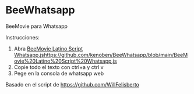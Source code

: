 # BeeWhatsapp
BeeMovie para Whatsapp

Instrucciones:

1. Abra [BeeMovie Latino Script Whatsapp.js](https://github.com/kenoben/BeeWhatsapp/blob/main/BeeMovie%20Latino%20Script%20Whatsapp.js)https://github.com/kenoben/BeeWhatsapp/blob/main/BeeMovie%20Latino%20Script%20Whatsapp.js
2. Copie todo el texto con ctrl+a y ctrl v
3. Pege en la consola de whatsapp web

Basado en el script de https://github.com/WillFelisberto 
